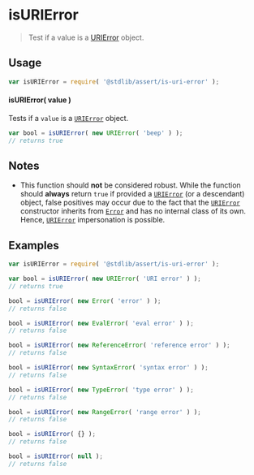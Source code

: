 <!--

@license Apache-2.0

Copyright (c) 2018 The Stdlib Authors.

Licensed under the Apache License, Version 2.0 (the "License");
you may not use this file except in compliance with the License.
You may obtain a copy of the License at

   http://www.apache.org/licenses/LICENSE-2.0

Unless required by applicable law or agreed to in writing, software
distributed under the License is distributed on an "AS IS" BASIS,
WITHOUT WARRANTIES OR CONDITIONS OF ANY KIND, either express or implied.
See the License for the specific language governing permissions and
limitations under the License.

-->

# isURIError

> Test if a value is a [URIError][mdn-uri-error] object.

<!-- Section to include introductory text. Make sure to keep an empty line after the intro `section` element and another before the `/section` close. -->

<section class="intro">

</section>

<!-- /.intro -->

<!-- Package usage documentation. -->

<section class="usage">

## Usage

```javascript
var isURIError = require( '@stdlib/assert/is-uri-error' );
```

#### isURIError( value )

Tests if a `value` is a [`URIError`][mdn-uri-error] object.

```javascript
var bool = isURIError( new URIError( 'beep' ) );
// returns true
```

</section>

<!-- /.usage -->

<!-- Package usage notes. Make sure to keep an empty line after the `section` element and another before the `/section` close. -->

<section class="notes">

## Notes

-   This function should **not** be considered robust. While the function should **always** return `true` if provided a [`URIError`][mdn-uri-error] (or a descendant) object, false positives may occur due to the fact that the [`URIError`][mdn-uri-error] constructor inherits from [`Error`][mdn-error] and has no internal class of its own. Hence, [`URIError`][mdn-uri-error] impersonation is possible.

</section>

<!-- /.notes -->

<!-- Package usage examples. -->

<section class="examples">

## Examples

<!-- eslint no-undef: "error" -->

```javascript
var isURIError = require( '@stdlib/assert/is-uri-error' );

var bool = isURIError( new URIError( 'URI error' ) );
// returns true

bool = isURIError( new Error( 'error' ) );
// returns false

bool = isURIError( new EvalError( 'eval error' ) );
// returns false

bool = isURIError( new ReferenceError( 'reference error' ) );
// returns false

bool = isURIError( new SyntaxError( 'syntax error' ) );
// returns false

bool = isURIError( new TypeError( 'type error' ) );
// returns false

bool = isURIError( new RangeError( 'range error' ) );
// returns false

bool = isURIError( {} );
// returns false

bool = isURIError( null );
// returns false
```

</section>

<!-- /.examples -->

<!-- Section to include cited references. If references are included, add a horizontal rule *before* the section. Make sure to keep an empty line after the `section` element and another before the `/section` close. -->

<section class="references">

</section>

<!-- /.references -->

<!-- Section for all links. Make sure to keep an empty line after the `section` element and another before the `/section` close. -->

<section class="links">

[mdn-error]: https://developer.mozilla.org/en-US/docs/Web/JavaScript/Reference/Global_Objects/Error

[mdn-uri-error]: https://developer.mozilla.org/en-US/docs/Web/JavaScript/Reference/Global_Objects/URIError

</section>

<!-- /.links -->
